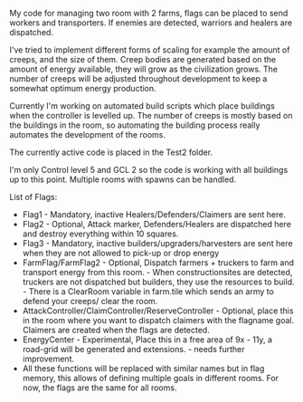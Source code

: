 
My code for managing two room with 2 farms, flags can be placed to send workers and transporters. 
If enemies are detected, warriors and healers are dispatched.

I've tried to implement different forms of scaling for example the amount of creeps, and the size of them.
Creep bodies are generated based on the amount of energy available, they will grow as the civilization grows.
The number of creeps will be adjusted throughout development to keep a somewhat optimum energy production.

Currently I'm working on automated build scripts which place buildings when the controller is levelled up.
The number of creeps is mostly based on the buildings in the room, so automating the building process really automates the development of the rooms.

The currently active code is placed in the Test2 folder. 

I'm only Control level 5 and GCL 2 so the code is working with all buildings up to this point. Multiple rooms with spawns can be handled.

List of Flags:
 - Flag1 - Mandatory, inactive Healers/Defenders/Claimers are sent here.
 - Flag2 - Optional, Attack marker, Defenders/Healers are dispatched here and destroy everything within 10 squares.
 - Flag3 - Mandatory, inactive builders/upgraders/harvesters are sent here when they are not allowed to pick-up or drop energy
 - FarmFlag/FarmFlag2 - Optional, Dispatch farmers + truckers to farm and transport energy from this room. 
                      - When constructionsites are detected, truckers are not dispatched but builders, they use the resources to build.
                      - There is a ClearRoom variable in farm.tile which sends an army to defend your creeps/ clear the room.
 - AttackController/ClaimController/ReserveController - Optional, place this in the room where you want to dispatch claimers with the flagname goal. Claimers are created when the flags are detected.
 - EnergyCenter - Experimental, Place this in a free area of 9x - 11y, a road-grid will be generated and extensions.
                - needs further improvement.
 - All these functions will be replaced with similar names but in flag memory, this allows of defining multiple goals in different rooms. For now, the flags are the same for all rooms.
